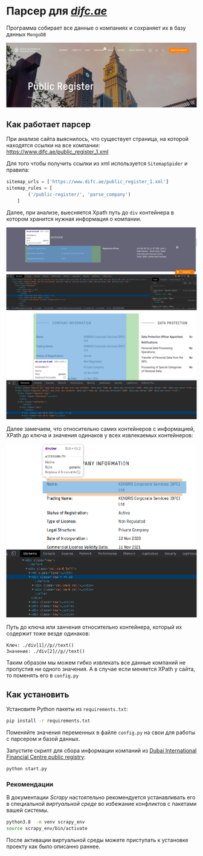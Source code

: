 # Парсер для  _[difc.ae](https://www.difc.ae/public-register/)_

Программа собирает все данные о компаниях и сохраняет их в базу данных `MongoDB`

<img src="images/main_photo.png">

## Как работает парсер

При анализе сайта выяснилось, что существует страница, на которой находятся ссылки на все компании: https://www.difc.ae/public_register_1.xml

Для того чтобы получить ссылки из xml используется `SitemapSpider` и правила:
```python
sitemap_urls = ['https://www.difc.ae/public_register_1.xml']
sitemap_rules = [
        ('/public-register/', 'parse_company')
    ]
```

Далее, при анализе, выесняется Xpath путь до `div` контейнера в котором хранится нужная
информация о компании.
 
<img src="images/Path1.png">
<img src="images/Path2.png">

Далее замечаем, что относительно самих контейнеров с информацией,
XPath до ключа и значения одинаков у всех извлекаемых контейнеров:

<img src="images/KeyValuePath.png">

Путь до ключа или занчения относительно контейнера, который их содержит
тоже везде одинаков:
```
Ключ: ./div[1]//p//text()
Значение: ./div[2]//p//text()
```

Таким образом мы можем гибко извлекать все данные компаний не пропустив
ни одного значения. А в случае если меняется XPath у сайта, то поменять 
его в `config.py`

## Как установить

Установите Python пакеты из `requirements.txt`:

```bash
pip install -r requirements.txt
```

Поменяйте значения переменных в файле `config.py` на свои для работы с парсером и базой данных.

Запустите скрипт для сбора информации компаний из [Dubai International Financial Centre public registry](https://www.difc.ae/public-register/):
```bash
python start.py
```

### Рекомендации
 В документации _Scrapy_ настоятельно рекомендуется устанавливать его в специальной _виртуальной среде_ 
 во избежание конфликтов с пакетами вашей системы.
 ```bash
python3.8  -m venv scrapy_env
source scrapy_env/bin/activate
```
После активации виртуальной среды можете приступать к установке проекту как было описанно раннее.